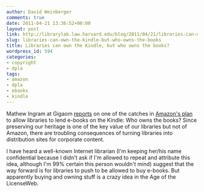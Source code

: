```yaml
---
author: David Weinberger
comments: true
date: 2011-04-21 13:36:52+00:00
layout: post
link: http://librarylab.law.harvard.edu/blog/2011/04/21/libraries-can-own-the-kindle-but-who-owns-the-books/
slug: libraries-can-own-the-kindle-but-who-owns-the-books
title: Libraries can own the Kindle, but who owns the books?
wordpress_id: 594
categories:
- copyright
- dpla
tags:
- amazon
- dpla
- ebooks
- kindle
---
```


Mathew Ingram at Gigaom [reports](http://gigaom.com/2011/04/20/amazon-launches-library-lending-but-who-owns-the-books/) on one of the catches in [Amazon's plan](http://phx.corporate-ir.net/phoenix.zhtml?c=176060%03p=irol-newsArticle%03ID=1552678%03highlight) to allow libraries to lend e-books on the Kindle: Who owns the books? Since preserving our heritage is one of the key value of our libraries but not of Amazon, there are troubling consequences of turning libraries into distribution sites for corporate content. 

I have heard a well-known Internet librarian (I'm keeping her/his name confidential because I didn't ask if I'm allowed to repeat and attribute this idea, although I'm 99% certain this person wouldn't mind) suggest that the way forward is for libraries to push to be allowed to buy e-books. But apparently buying and owning stuff is a crazy idea in the Age of the LicenseWeb.
